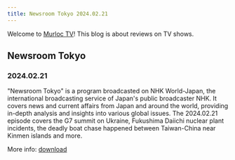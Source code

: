 ```yaml
---
title: Newsroom Tokyo 2024.02.21
---
```

Welcome to [Murloc TV](https://murloc.icu/)! This blog is about reviews on TV shows.
## Newsroom Tokyo

### 2024.02.21

"Newsroom Tokyo" is a program broadcasted on NHK World-Japan, the international broadcasting service of Japan's public broadcaster NHK. It covers news and current affairs from Japan and around the world, providing in-depth analysis and insights into various global issues. 
The 2024.02.21 episode covers the G7 summit on Ukraine, Fukushima Daiichi nuclear plant incidents, the deadly boat chase happened between Taiwan-China near Kinmen islands and more. 


More info: [download](https://murloc.icu/torrents/7954d603def33d6ad1c75a9f47f3493bd3363e60/)

